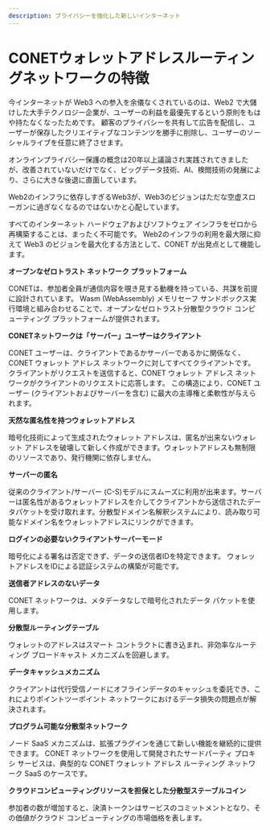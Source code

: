 ```yaml
---
description: プライバシーを強化した新しいインターネット
---
```


# CONETウォレットアドレスルーティングネットワークの特徴

今インターネットが Web3 への参入を余儀なくされているのは、Web2 で大儲けした大手テクノロジー企業が、ユーザーの利益を最優先するという原則をもはや持たなくなったためです。 顧客のプライバシーを共有して広告を配信し、ユーザーが保存したクリエイティブなコンテンツを勝手に削除し、ユーザーのソーシャルライブを任意に終了させます。

オンラインプライバシー保護の概念は20年以上議論され実践されてきましたが、改善されていないだけでなく、ビッグデータ技術、AI、検閲技術の発展により、さらに大きな後退に直面しています。

Web2のインフラに依存しすぎるWeb3が、Web3のビジョンはただな空虚スローガンに過ぎなくなるのではないかと心配しています。

すべてのインターネット ハードウェアおよびソフトウェア インフラをゼロから再構築することは、まったく不可能です。 Web2のインフラの利用を最大限に抑えて Web3 のビジョンを最大化する方法として、CONET が出発点として機能します。

**オープンなゼロトラスト ネットワーク プラットフォーム**

CONETは、参加者全員が通信内容を覗き見する動機を持っている、共謀を前提に設計されています。 Wasm (WebAssembly) メモリセーフ サンドボックス実行環境と組み合わせることで、オープンなゼロトラスト分散型クラウド コンピューティング プラットフォームが提供されます。

&#x20;**CONETネットワークは「サーバー」ユーザーはクライアント**

CONET ユーザーは、クライアントであるかサーバーであるかに関係なく、CONET ウォレット アドレス ネットワークに対してすべてクライアントです。 クライアントがリクエストを送信すると、CONET ウォレット アドレス ネットワークがクラ​​イアントのリクエストに応答します。 この構造により、CONET ユーザー (クライアントおよびサーバーを含む) に最大の主導権と柔軟性が与えられます。

**天然な匿名性を持つウォレットアドレス**

暗号化技術によって生成されたウォレット アドレスは、匿名が出来ないウォレット アドレスを破壊して新しく作成ができます。ウォレットアドレスも無制限のリソースであり、発行機関に依存しません。

**サーバーの匿名**

従来のクライアント/サーバー (C-S)モデルにスムーズに利用が出来ます。サーバーは匿名性があるウォレットアドレスを介してクライアントから送信されたデータパケットを受け取れます。分散型ドメイン名解釈システムにより、読み取り可能なドメイン名をウォレットアドレスにリンクができます。

**ログインの必要ないクライアントサーバーモード**

暗号化による署名は否定できず、データの送信者IDを特定できます。 ウォレットアドレスをIDによる認証システムの構築が可能です。

**送信者アドレスのないデータ**

CONET ネットワークは、メタデータなしで暗号化されたデータ パケットを使用します。

**分散型ルーティングテーブル**

ウォレットのアドレスはスマート コントラクトに書き込まれ、非効率なルーティング ブロードキャスト メカニズムを回避します。

**データキャッシュメカニズム**

クライアントは代行受信ノードにオフラインデータのキャッシュを委託でき、これによりポイントツーポイント ネットワークにおけるデータ損失の問題点が解決されます。

**プログラム可能な分散型ネットワーク**

ノード SaaS メカニズムは、拡張プラグインを通じて新しい機能を継続的に提供できます。 CONET ネットワークを使用して開発されたサードパーティ プロキシ サービスは、典型的な CONET ウォレット アドレス ルーティング ネットワーク SaaS のケースです。

**クラウドコンピューティングリソースを担保とした分散型ステーブルコイン**

参加者の数が増加すると、決済トークンはサービスのコミットメントとなり、その価値がクラウド コンピューティングの市場価格を表します。
